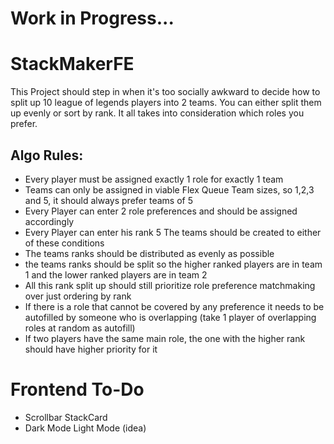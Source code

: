 # Work in Progress...

# StackMakerFE

This Project should step in when it's too socially awkward to decide how to split up 10 league of legends players into 2 teams. You can either split them up evenly or sort by rank. It all takes into consideration which roles you prefer.


## Algo Rules:

- Every player must be assigned exactly 1 role for exactly 1 team
- Teams can only be assigned in viable Flex Queue Team sizes, so 1,2,3 and 5, it should always prefer teams of 5
- Every Player can enter 2 role preferences and should be assigned accordingly
- Every Player can enter his rank 5 The teams should be created to either of these conditions 
- The teams ranks should be distributed as evenly as possible 
- the teams ranks should be split so the higher ranked players are in team 1 and the lower ranked players are in team 2 
- All this rank split up should still prioritize role preference matchmaking over just ordering by rank
- If there is a role that cannot be covered by any preference it needs to be autofilled by someone who is overlapping (take 1 player of overlapping roles at random as autofill)
- If two players have the same main role, the one with the higher rank should have higher priority for it


# Frontend To-Do

- Scrollbar StackCard
- Dark Mode Light Mode (idea)